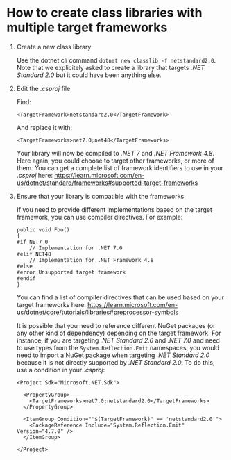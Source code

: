 # How to create class libraries with multiple target frameworks

1. Create a new class library

    Use the dotnet cli command `dotnet new classlib -f netstandard2.0`. Note that we explicitely asked to create a library that targets <i>.NET Standard 2.0</i> but it could have been anything else.

2. Edit the <i>.csproj</i> file

    Find:

    `<TargetFramework>netstandard2.0</TargetFramework>`

    And replace it with:

    `<TargetFrameworks>net7.0;net48</TargetFrameworks>`

    Your library will now be compiled to <i>.NET 7</i> and <i>.NET Framework 4.8</i>. Here again, you could choose to target other frameworks, or more of them. You can get a complete list of framework identifiers to use in your <i>.csproj</i> here: https://learn.microsoft.com/en-us/dotnet/standard/frameworks#supported-target-frameworks

3. Ensure that your library is compatible with the frameworks

    If you need to provide different implementations based on the target framework, you can use compiler directives. For example:

    ```
    public void Foo()
    {
    #if NET7_0
        // Implementation for .NET 7.0
    #elif NET48
        // Implementation for .NET Framework 4.8
    #else
    #error Unsupported target framework
    #endif
    }
    ```
    You can find a list of compiler directives that can be used based on your target frameworks here: https://learn.microsoft.com/en-us/dotnet/core/tutorials/libraries#preprocessor-symbols

    It is possible that you need to reference different NuGet packages (or any other kind of dependency) depending on the target framework. For instance, if you are targeting <i>.NET Standard 2.0</i> and <i>.NET 7.0</i> and need to use types from the `System.Reflection.Emit` namespaces, you would need to import a NuGet package when targeting <i>.NET Standard 2.0</i> because it is not directly supported by <i>.NET Standard 2.0</i>. To do this, use a condition in your <i>.csproj</i>:

    ```
    <Project Sdk="Microsoft.NET.Sdk">

      <PropertyGroup>
        <TargetFrameworks>net7.0;netstandard2.0</TargetFrameworks>
      </PropertyGroup>

      <ItemGroup Condition="'$(TargetFramework)' == 'netstandard2.0'">
        <PackageReference Include="System.Reflection.Emit" Version="4.7.0" />
      </ItemGroup>

    </Project>
    ```
